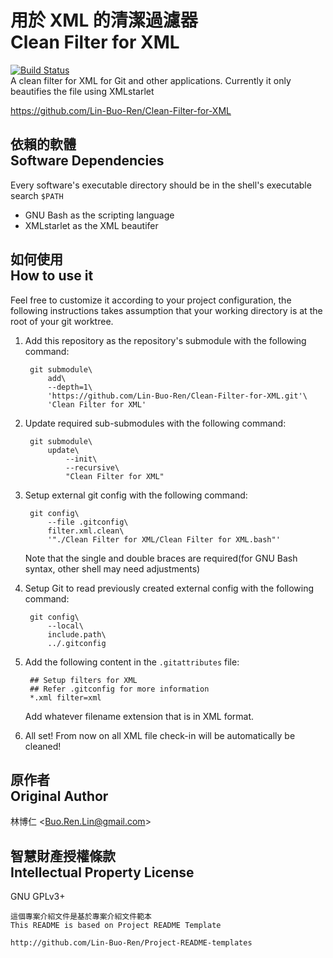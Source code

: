 # 用於 XML 的清潔過濾器<br>Clean Filter for XML
[![Build Status](https://travis-ci.org/Lin-Buo-Ren/Clean-Filter-for-XML.svg?branch=master)](https://travis-ci.org/Lin-Buo-Ren/Clean-Filter-for-XML)  
A clean filter for XML for Git and other applications.  Currently it only beautifies the file using XMLstarlet

<https://github.com/Lin-Buo-Ren/Clean-Filter-for-XML>

## 依賴的軟體<br>Software Dependencies
Every software's executable directory should be in the shell's executable search `$PATH`

* GNU Bash as the scripting language
* XMLstarlet as the XML beautifer

## 如何使用<br>How to use it
Feel free to customize it according to your project configuration, the following instructions takes assumption that your working directory is at the root of your git worktree.

1. Add this repository as the repository's submodule with the following command:

		git submodule\
			add\
			--depth=1\
			'https://github.com/Lin-Buo-Ren/Clean-Filter-for-XML.git'\
			'Clean Filter for XML'

1. Update required sub-submodules with the following command:

		git submodule\
			update\
				--init\
				--recursive\
				"Clean Filter for XML"

1. Setup external git config with the following command:
	
		git config\
			--file .gitconfig\
			filter.xml.clean\
			'"./Clean Filter for XML/Clean Filter for XML.bash"'

	Note that the single and double braces are required(for GNU Bash syntax, other shell may need adjustments)

1. Setup Git to read previously created external config with the following command:

		git config\
			--local\
			include.path\
			../.gitconfig

1. Add the following content in the `.gitattributes` file:

		## Setup filters for XML
		## Refer .gitconfig for more information
		*.xml filter=xml
	Add whatever filename extension that is in XML format.

1. All set!  From now on all XML file check-in will be automatically be cleaned!

## 原作者<br>Original Author
林博仁 &lt;<Buo.Ren.Lin@gmail.com>&gt;

## 智慧財產授權條款<br>Intellectual Property License
GNU GPLv3+

```
這個專案介紹文件是基於專案介紹文件範本
This README is based on Project README Template

http://github.com/Lin-Buo-Ren/Project-README-templates
```
